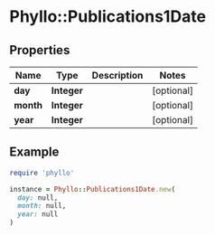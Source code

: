 # Phyllo::Publications1Date

## Properties

| Name | Type | Description | Notes |
| ---- | ---- | ----------- | ----- |
| **day** | **Integer** |  | [optional] |
| **month** | **Integer** |  | [optional] |
| **year** | **Integer** |  | [optional] |

## Example

```ruby
require 'phyllo'

instance = Phyllo::Publications1Date.new(
  day: null,
  month: null,
  year: null
)
```

